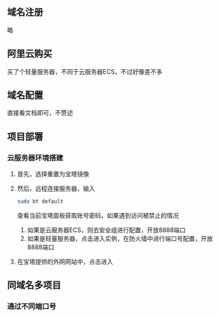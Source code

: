 ## 域名注册

略



## 阿里云购买

买了个轻量服务器，不同于云服务器ECS，不过好像差不多



## 域名配置

直接看文档即可，不赘述



## 项目部署

### 云服务器环境搭建

1. 首先，选择重置为宝塔镜像

2. 然后，远程连接服务器，输入

   ```bash
   sudo bt default
   ```

   查看当前宝塔面板获取账号密码，如果遇到访问被禁止的情况

   1. 如果是云服务器ECS，则去安全组进行配置，开放8888端口
   2. 如果是轻量服务器，点击进入实例，在防火墙中进行端口号配置，开放8888端口

3. 在宝塔提供的外网网站中，点击进入





## 同域名多项目

### 通过不同端口号



